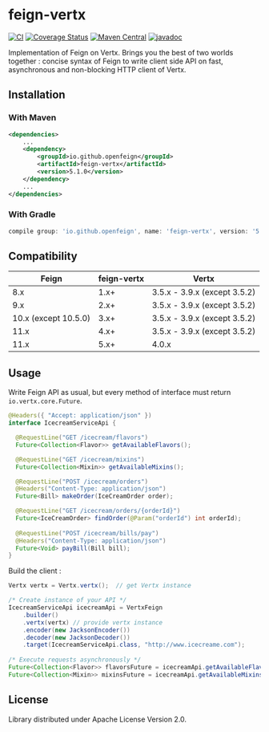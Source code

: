 # feign-vertx

[![CI](https://github.com/OpenFeign/feign-vertx/actions/workflows/ci.yml/badge.svg?branch=master)](https://github.com/OpenFeign/feign-vertx/actions/workflows/ci.yml)
[![Coverage Status](https://coveralls.io/repos/github/hosuaby/vertx-feign/badge.svg?branch=master)](https://coveralls.io/github/hosuaby/vertx-feign?branch=master)
[![Maven Central](https://maven-badges.herokuapp.com/maven-central/io.github.openfeign/feign-vertx/badge.svg)](https://maven-badges.herokuapp.com/maven-central/io.github.openfeign/feign-vertx)
[![javadoc](https://javadoc.io/badge2/io.github.openfeign/feign-vertx/javadoc.svg)](https://javadoc.io/doc/io.github.openfeign/feign-vertx)

Implementation of Feign on Vertx. Brings you the best of two worlds together : 
concise syntax of Feign to write client side API on fast, asynchronous and
non-blocking HTTP client of Vertx.

## Installation

### With Maven

```xml
<dependencies>
    ...
    <dependency>
        <groupId>io.github.openfeign</groupId>
        <artifactId>feign-vertx</artifactId>
        <version>5.1.0</version>
    </dependency>
    ...
</dependencies>
```

### With Gradle

```groovy
compile group: 'io.github.openfeign', name: 'feign-vertx', version: '5.1.0'
```

## Compatibility

Feign                  | feign-vertx            | Vertx
---------------------- | ---------------------- | ----------------------
8.x                    | 1.x+                   | 3.5.x - 3.9.x (except 3.5.2)
9.x                    | 2.x+                   | 3.5.x - 3.9.x (except 3.5.2)
10.x (except 10.5.0)   | 3.x+                   | 3.5.x - 3.9.x (except 3.5.2)
11.x                   | 4.x+                   | 3.5.x - 3.9.x (except 3.5.2)
11.x                   | 5.x+                   | 4.0.x

## Usage

Write Feign API as usual, but every method of interface must return
`io.vertx.core.Future`.

```java
@Headers({ "Accept: application/json" })
interface IcecreamServiceApi {

  @RequestLine("GET /icecream/flavors")
  Future<Collection<Flavor>> getAvailableFlavors();

  @RequestLine("GET /icecream/mixins")
  Future<Collection<Mixin>> getAvailableMixins();

  @RequestLine("POST /icecream/orders")
  @Headers("Content-Type: application/json")
  Future<Bill> makeOrder(IceCreamOrder order);

  @RequestLine("GET /icecream/orders/{orderId}")
  Future<IceCreamOrder> findOrder(@Param("orderId") int orderId);
  
  @RequestLine("POST /icecream/bills/pay")
  @Headers("Content-Type: application/json")
  Future<Void> payBill(Bill bill);
}
```
Build the client :

```java
Vertx vertx = Vertx.vertx();  // get Vertx instance

/* Create instance of your API */
IcecreamServiceApi icecreamApi = VertxFeign
    .builder()
    .vertx(vertx) // provide vertx instance
    .encoder(new JacksonEncoder())
    .decoder(new JacksonDecoder())
    .target(IcecreamServiceApi.class, "http://www.icecreame.com");
    
/* Execute requests asynchronously */
Future<Collection<Flavor>> flavorsFuture = icecreamApi.getAvailableFlavors();
Future<Collection<Mixin>> mixinsFuture = icecreamApi.getAvailableMixins();
```

## License

Library distributed under Apache License Version 2.0.
